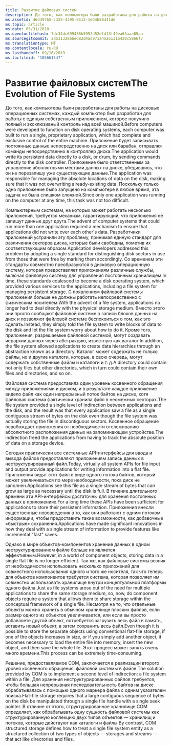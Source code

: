 ```yaml
---
title: Развитие файловых систем
description: До того, как компьютеры были разработаны для работы на дисковых операционных системах, каждый компьютер был разработан для работы с единым собственным приложением, которое получило полный и эксклюзивный контроль над всей машиной.
ms.assetid: 46d497b5-c325-4395-8512-1ed4b88441de
ms.topic: article
ms.date: 05/31/2018
ms.openlocfilehash: 7dc34dc699488b5952d52dfd13f49ea63aaa85aa
ms.sourcegitcommit: 2d531328b6ed82d4ad971a45a5131b430c5866f7
ms.translationtype: MT
ms.contentlocale: ru-RU
ms.lasthandoff: 09/16/2019
ms.locfileid: "105661547"
---
```

# <a name="the-evolution-of-file-systems"></a><span data-ttu-id="de07d-103">Развитие файловых систем</span><span class="sxs-lookup"><span data-stu-id="de07d-103">The Evolution of File Systems</span></span>

<span data-ttu-id="de07d-104">До того, как компьютеры были разработаны для работы на дисковых операционных системах, каждый компьютер был разработан для работы с единым собственным приложением, которое получило полный и эксклюзивный контроль над всей машиной.</span><span class="sxs-lookup"><span data-stu-id="de07d-104">Before computers were developed to function on disk operating systems, each computer was built to run a single, proprietary application, which had complete and exclusive control of the entire machine.</span></span> <span data-ttu-id="de07d-105">Приложение будет записывать постоянные данные непосредственно на диск или барабан, отправляя команды непосредственно в контроллер диска.</span><span class="sxs-lookup"><span data-stu-id="de07d-105">The application would write its persistent data directly to a disk, or drum, by sending commands directly to the disk controller.</span></span> <span data-ttu-id="de07d-106">Приложение было ответственным за управление абсолютными местами данных на диске, убедившись, что он не перезапишу уже существующие данные.</span><span class="sxs-lookup"><span data-stu-id="de07d-106">The application was responsible for managing the absolute locations of data on the disk, making sure that it was not overwriting already-existing data.</span></span> <span data-ttu-id="de07d-107">Поскольку только одно приложение было запущено на компьютере в любое время, эта задача не была слишком сложной.</span><span class="sxs-lookup"><span data-stu-id="de07d-107">Since only one application was running on the computer at any time, this task was not too difficult.</span></span>

<span data-ttu-id="de07d-108">Компьютерным системам, на которых может работать несколько приложений, требуется механизм, гарантирующий, что приложения не запишут данные друг друга.</span><span class="sxs-lookup"><span data-stu-id="de07d-108">The advent of computer systems that could run more than one application required a mechanism to ensure that applications did not write over each other's data.</span></span> <span data-ttu-id="de07d-109">Разработчики приложений устранили эту проблему, принимая единую стандарт для различения секторов диска, которые были свободны, пометив их соответствующим образом.</span><span class="sxs-lookup"><span data-stu-id="de07d-109">Application developers addressed this problem by adopting a single standard for distinguishing disk sectors in use from those that were free by marking them accordingly.</span></span> <span data-ttu-id="de07d-110">Со временем эти стандарты совместно преобразуются в дисковую операционную систему, которая предоставляет приложениям различные службы, включая файловую систему для управления постоянным хранилищем.</span><span class="sxs-lookup"><span data-stu-id="de07d-110">In time, these standards coalesced to become a disk operating system, which provided various services to the applications, including a file system for managing persistent storage.</span></span> <span data-ttu-id="de07d-111">С появлением файловой системы приложения больше не должны работать непосредственно с физическим носителем.</span><span class="sxs-lookup"><span data-stu-id="de07d-111">With the advent of a file system, applications no longer had to deal directly with the physical storage medium.</span></span> <span data-ttu-id="de07d-112">Вместо этого они просто сообщают файловой системе о записи блоков данных на диск и позволяют файловой системе беспокоиться о том, как это сделать.</span><span class="sxs-lookup"><span data-stu-id="de07d-112">Instead, they simply told the file system to write blocks of data to the disk and let the file system worry about how to do it.</span></span> <span data-ttu-id="de07d-113">Кроме того, приложения, разрешаемые файловой системой, могут создавать иерархии данных через абстракцию, известную как каталог.</span><span class="sxs-lookup"><span data-stu-id="de07d-113">In addition, the file system allowed applications to create data hierarchies through an abstraction known as a directory.</span></span> <span data-ttu-id="de07d-114">Каталог может содержать не только файлы, но и другие каталоги, которые, в свою очередь, могут содержать собственные файлы и каталоги и т. д.</span><span class="sxs-lookup"><span data-stu-id="de07d-114">A directory could contain not only files but other directories, which in turn could contain their own files and directories, and so on.</span></span>

<span data-ttu-id="de07d-115">Файловая система предоставила один уровень косвенного обращения между приложениями и диском, и в результате каждое приложение видело файл как один непрерывный поток байтов на диске, хотя файловая система фактически хранила файл в несмежных секторах.</span><span class="sxs-lookup"><span data-stu-id="de07d-115">The file system provided a single level of indirection between applications and the disk, and the result was that every application saw a file as a single contiguous stream of bytes on the disk even though the file system was actually storing the file in discontiguous sectors.</span></span> <span data-ttu-id="de07d-116">Косвенное обращение освобождает приложения от необходимости отслеживанию абсолютного расположения данных на запоминающем устройстве.</span><span class="sxs-lookup"><span data-stu-id="de07d-116">The indirection freed the applications from having to track the absolute position of data on a storage device.</span></span>

<span data-ttu-id="de07d-117">Сегодня практически все системные API-интерфейсы для ввода и вывода файлов предоставляют приложениям запись данных в неструктурированный файл.</span><span class="sxs-lookup"><span data-stu-id="de07d-117">Today, virtually all system APIs for file input and output provide applications for writing information into a flat file.</span></span> <span data-ttu-id="de07d-118">Приложения видят этот файл в виде одного потока байтов, который может увеличиваться по мере необходимости, пока диск не заполнен.</span><span class="sxs-lookup"><span data-stu-id="de07d-118">Applications see this file as a single stream of bytes that can grow as large as necessary until the disk is full.</span></span> <span data-ttu-id="de07d-119">В течение длительного времени эти API-интерфейсы достаточны для хранения постоянных данных в приложениях.</span><span class="sxs-lookup"><span data-stu-id="de07d-119">For a long time these APIs have been sufficient for applications to store their persistent information.</span></span> <span data-ttu-id="de07d-120">Приложения внесли существенные нововведения в то, как они работают с одним потоком информации, чтобы предоставить такие возможности, как добавочные «быстрые» сохранения.</span><span class="sxs-lookup"><span data-stu-id="de07d-120">Applications have made significant innovations in how they deal with a single stream of information to provide features like incremental "fast" saves.</span></span>

<span data-ttu-id="de07d-121">Однако в мире объектов-компонентов хранение данных в одном неструктурированном файле больше не является эффективным.</span><span class="sxs-lookup"><span data-stu-id="de07d-121">However, in a world of component objects, storing data in a single flat file is no longer efficient.</span></span> <span data-ttu-id="de07d-122">Так же, как файловые системы возник от необходимости использовать несколько приложений для совместного использования одного и того же носителя, так что теперь для объектов компонентов требуется система, которая позволяет им совместно использовать хранилище внутри концептуальной платформы одного файла.</span><span class="sxs-lookup"><span data-stu-id="de07d-122">Just as file systems arose out of the need for multiple applications to share the same storage medium, so, now, do component objects require a system that allows them to share storage within the conceptual framework of a single file.</span></span> <span data-ttu-id="de07d-123">Несмотря на то, что отдельные объекты можно хранить в обычном хранилище плоских файлов, если размер одного из объектов увеличивается, или если вы просто добавляете другой объект, потребуется загрузить весь файл в память, вставить новый объект, а затем сохранить весь файл.</span><span class="sxs-lookup"><span data-stu-id="de07d-123">Even though it is possible to store the separate objects using conventional flat-file storage, if one of the objects increases in size, or if you simply add another object, it becomes necessary to load the entire file into memory, insert the new object, and then save the whole file.</span></span> <span data-ttu-id="de07d-124">Этот процесс может занять очень много времени.</span><span class="sxs-lookup"><span data-stu-id="de07d-124">This process can be extremely time-consuming.</span></span>

<span data-ttu-id="de07d-125">Решение, предоставляемое COM, заключается в реализации второго уровня косвенного обращения: файловой системы в файле.</span><span class="sxs-lookup"><span data-stu-id="de07d-125">The solution provided by COM is to implement a second level of indirection: a file system within a file.</span></span> <span data-ttu-id="de07d-126">Для хранения неструктурированных файлов требуется, чтобы большая непрерывная последовательность байтов на диске обрабатывалась с помощью одного маркера файла с одним указателем поиска.</span><span class="sxs-lookup"><span data-stu-id="de07d-126">Flat-file storage requires that a large contiguous sequence of bytes on the disk be manipulated through a single file handle with a single seek pointer.</span></span> <span data-ttu-id="de07d-127">В отличие от этого, структурированное хранилище COM определяет, как обрабатывать одну сущность файловой системы как структурированную коллекцию двух типов объектов — хранилищ и потоков, которые действуют как каталоги и файлы.</span><span class="sxs-lookup"><span data-stu-id="de07d-127">By contrast, COM structured storage defines how to treat a single file system entity as a structured collection of two types of objects — storages and streams — that act like directories and files.</span></span>

 

 




